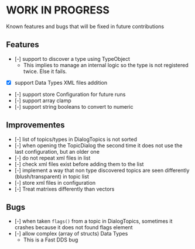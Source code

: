 
# WORK IN PROGRESS

Known features and bugs that will be fixed in future contributions

## Features

- [-] support to discover a type using TypeObject
  - This implies to manage an internal logic so the type is not registered twice. Else it fails.
- [X] support Data Types XML files addition
- [-] support store Configuration for future runs
- [-] support array clamp
- [-] support string booleans to convert to numeric

## Improvementes

- [-] list of topics/types in DialogTopics is not sorted
- [-] when opening the TopicDialog the second time it does not use the last configuration, but an older one
- [-] do not repeat xml files in list
- [-] check xml files exist before adding them to the list
- [-] implement a way that non type discovered topics are seen differently (blush/transparent) in topic list
- [-] store xml files in configuration
- [-] Treat matrixes differently than vectors

## Bugs

- [-] when taken `flags()` from a topic in DialogTopics, sometimes it crashes because it does not found flags element
- [-] allow complex (array of structs) Data Types
  - This is a Fast DDS bug
